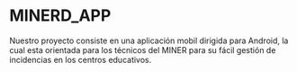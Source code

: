 # MINERD_APP
Nuestro proyecto consiste en una aplicación mobil dirigida para Android, la cual esta orientada para los técnicos del MINER para su fácil gestión de incidencias en los centros educativos.
